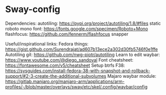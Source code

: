 # Sway-config


Dependencies:
autotiling: https://pypi.org/project/autotiling/1.8/#files
static roboto mono font: https://fonts.google.com/specimen/Roboto+Mono
flashfocus: https://github.com/fennerm/flashfocus
snapper



Useful/inspirational links:
Fedora things: https://gist.github.com/Surendrajat/ad607b13ece2a302d30fb5746f0e1ffe
Autotiling git: https://github.com/nwg-piotr/autotiling
Learn to edit waybar: https://www.youtube.com/@diego_sandoval
Font cheatsheet: https://fontawesome.com/v5/cheatsheet
Setup btrfs F38: https://sysguides.com/install-fedora-38-with-snapshot-and-rollback-support/#2-3-create-the-additional-subvolumes
Majaro waybar module: https://gitlab.manjaro.org/manjaro-arm/applications/arm-profiles/-/blob/master/overlays/sway/etc/skel/.config/waybar/config
